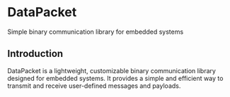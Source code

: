 # DataPacket

Simple binary communication library for embedded systems

## Introduction

DataPacket is a lightweight, customizable binary communication library designed for embedded systems. It provides a simple and efficient way to transmit and receive user-defined messages and payloads.
